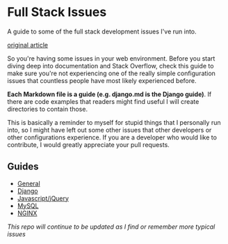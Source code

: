 # Full Stack Issues
A guide to some of the full stack development issues I've run into.
 
[original article](http://ericsu.me/tech/2016/01/25/common-web-dev-issues.html)

So you're having some issues in your web environment. Before you start diving
deep into documentation and Stack Overflow, check this guide to make sure you're not
experiencing one of the really simple configuration issues that countless people have most likely experienced
before. 

**Each Markdown file is a guide (e.g. django.md is the Django guide)**. If there are code examples that readers might find
useful I will create directories to contain those.

This is basically a reminder to myself for stupid things that I personally run into, so I might have left
out some other issues that other developers or other configurations experience. If you are a developer who would
like to contribute, I would greatly appreciate your pull requests.

## Guides
- [General](guides/general.md)
- [Django](guides/django.md)
- [Javascript/jQuery](guides/javascript.md)
- [MySQL](guides/mysql.md)
- [NGINX](guides/nginx.md)

*This repo will continue to be updated as I find or remember more typical issues*
